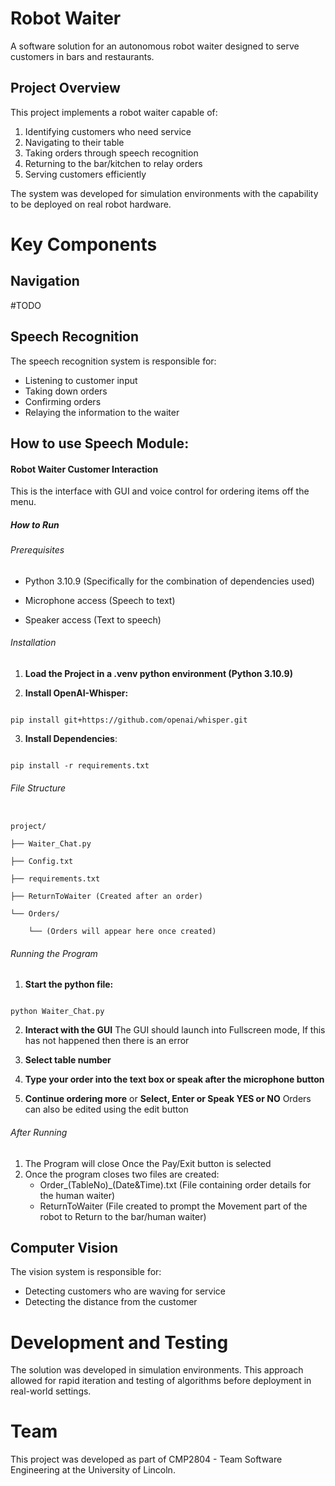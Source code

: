 # Robot Waiter

A software solution for an autonomous robot waiter designed to serve customers in bars and restaurants.

## Project Overview

This project implements a robot waiter capable of:
1. Identifying customers who need service
2. Navigating to their table
3. Taking orders through speech recognition
4. Returning to the bar/kitchen to relay orders
5. Serving customers efficiently

The system was developed for simulation environments with the capability to be deployed on real robot hardware.

# Key Components

## Navigation

#TODO

## Speech Recognition

The speech recognition system is responsible for:
- Listening to customer input
- Taking down orders
- Confirming orders
- Relaying the information to the waiter


## How to use Speech Module:

#### Robot Waiter Customer Interaction

This is the interface with GUI and voice control for ordering items off the menu.

##### How to Run

###### Prerequisites

- Python 3.10.9 (Specifically for the combination of dependencies used)

- Microphone access (Speech to text)
- Speaker access (Text to speech)
  

###### Installation

1. **Load the Project in a .venv python environment (Python 3.10.9)**

2. **Install OpenAI-Whisper:**

```

pip install git+https://github.com/openai/whisper.git

```

3. **Install Dependencies**:

```

pip install -r requirements.txt

```

  

###### File Structure

```

project/

├── Waiter_Chat.py

├── Config.txt

├── requirements.txt

├── ReturnToWaiter (Created after an order)

└── Orders/

    └── (Orders will appear here once created)

```

  

###### Running the Program

1. **Start the python file:**

```

python Waiter_Chat.py

```

  

2. **Interact with the GUI**
   The GUI should launch into Fullscreen mode, If this has not happened then there is an error

3. **Select table number**

4. **Type your order into the text box or speak after the microphone button**

5. **Continue ordering more** or **Select, Enter or Speak YES or NO**
   Orders can also be edited using the edit button


###### After Running

1. The Program will close Once the Pay/Exit button is selected
2. Once the program closes two files are created:
   - Order_(TableNo)\_(Date&Time).txt (File containing order details for the human waiter)
   - ReturnToWaiter (File created to prompt the Movement part of the robot to Return to the bar/human waiter)



## Computer Vision

The vision system is responsible for:
- Detecting customers who are waving for service
- Detecting the distance from the customer


# Development and Testing

The solution was  developed in simulation environments. This approach allowed for rapid iteration and testing of algorithms before deployment in real-world settings.

# Team

This project was developed as part of CMP2804 - Team Software Engineering at the University of Lincoln.
